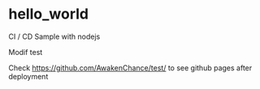 # hello_world
CI / CD Sample with nodejs
    
Modif test

Check https://github.com/AwakenChance/test/ to see github pages after deployment
